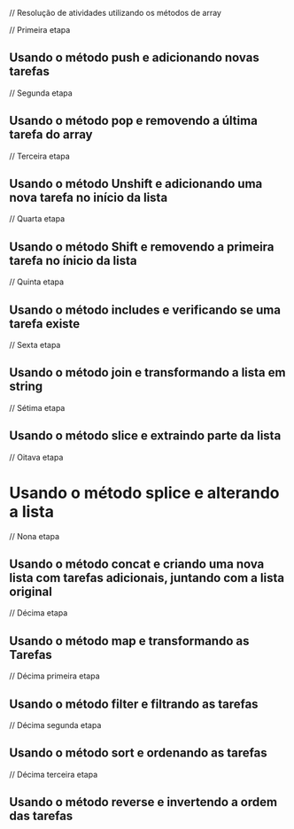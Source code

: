// Resolução de atividades utilizando os métodos de array

// Primeira etapa

## Usando o método push e adicionando novas tarefas

// Segunda etapa

## Usando o método pop e removendo a última tarefa do array

// Terceira etapa 

## Usando o método Unshift e adicionando uma nova tarefa no início da lista

// Quarta etapa 

## Usando o método Shift e removendo a primeira tarefa no ínicio da lista

// Quinta etapa

## Usando o método includes e verificando se uma tarefa existe 

// Sexta etapa 

## Usando o método join e transformando a lista em string

// Sétima etapa

## Usando o método slice e extraindo parte da lista

// Oitava etapa

# Usando o método splice e alterando a lista 

// Nona etapa

## Usando o método concat e criando uma nova lista com tarefas adicionais, juntando com a lista original

// Décima etapa 

## Usando o método map e transformando as Tarefas

// Décima primeira etapa

## Usando o método filter e filtrando as tarefas

// Décima segunda etapa 

## Usando o método sort e ordenando as tarefas

// Décima terceira etapa

## Usando o método reverse e invertendo a ordem das tarefas